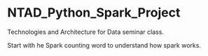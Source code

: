 # NTAD_Python_Spark_Project

Technologies and Architecture for Data seminar class.

Start with he Spark counting word to understand how spark works.

